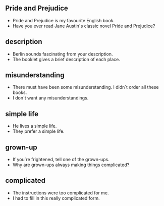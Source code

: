 ## Pride and Prejudice
* Pride and Prejudice is my favourite English book.
* Have you ever read Jane Austin`s classic novel Pride and Prejudice?

## description
* Berlin sounds fascinating from your description.
* The booklet gives a brief description of each place.

## misunderstanding
* There must have been some misunderstanding. I didn`t order all these books.
* I don`t want any misunderstandings.

## simple life
* He lives a simple life.
* They prefer a simple life.

## grown-up 
* If you`re frightened, tell one of the grown-ups.
* Why are grown-ups always making things complicated?

## complicated
* The instructions were too complicated for me.
* I had to fill in this really complicated form.
